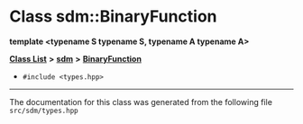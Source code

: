 
<NavBar active_item_id="2"/>

# Class sdm::BinaryFunction

**template &lt;typename S typename S, typename A typename A&gt;**


[**Class List**](annotated.md) **>** [**sdm**](namespacesdm.md) **>** [**BinaryFunction**](classsdm_1_1BinaryFunction.md)





* `#include <types.hpp>`
























------------------------------
The documentation for this class was generated from the following file `src/sdm/types.hpp`